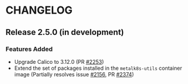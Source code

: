 # CHANGELOG

## Release 2.5.0 (in development)

### Features Added
- Upgrade Calico to 3.12.0 (PR [#2253](https://github.com/scality/metalk8s/pull/2253))
- Extend the set of packages installed in the `metalk8s-utils` container image
  (Partially resolves issue [#2156](https://github.com/scality/metalk8s/issues/2156),
  PR [#2374](https://github.com/scality/metalk8s/pull/2374))
